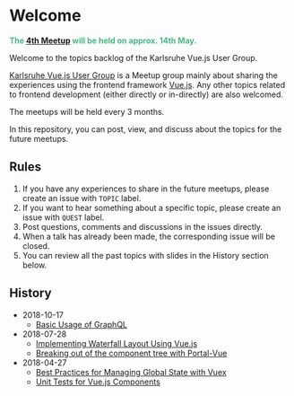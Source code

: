 # Welcome
<span style="color:#47b784">**The [4th Meetup](https://www.meetup.com/de-DE/Karlsruhe-Vue-js-User-Group/events/259653273/) will be held on approx. 14th May.**</span>

Welcome to the topics backlog of the Karlsruhe Vue.js User Group.

[Karlsruhe Vue.js User Group](https://www.meetup.com/de-DE/Karlsruhe-Vue-js-User-Group/) is a Meetup group mainly about sharing the experiences using the frontend framework [Vue.js](https://vuejs.org/). Any other topics related to frontend development (either directly or in-directly) are also welcomed.

The meetups will be held every 3 months.

In this repository, you can post, view, and discuss about the topics for the future meetups.

## Rules
1. If you have any experiences to share in the future meetups, please create an issue with `TOPIC` label.
2. If you want to hear something about a specific topic, please create an issue with `QUEST` label.
3. Post questions, comments and discussions in the issues directly.
4. When a talk has already been made, the corresponding issue will be closed.
5. You can review all the past topics with slides in the History section below.

## History
* 2018-10-17
  * [Basic Usage of GraphQL](https://docs.google.com/presentation/d/1i3M5pvPa10pCSBif-LQRFxfQSb9AVjjmmMUKlFd9wOY/edit?usp=sharing)
* 2018-07-28
  * [Implementing Waterfall Layout Using Vue.js](https://drive.google.com/file/d/1BujAz47ZHlAaoj5WKOnyySmH_2FdTyPM/view)
  * [Breaking out of the component tree with Portal-Vue](https://slides.com/thorstenlunborg/portals-in-vue)
* 2018-04-27
  * [Best Practices for Managing Global State with Vuex](https://slides.com/thorstenlunborg/vuex-best-practices#/)
  * [Unit Tests for Vue.js Components](https://drive.google.com/file/d/1MELedITXvo5LSUIVJArPS9bCAJlR5BSg/view)
